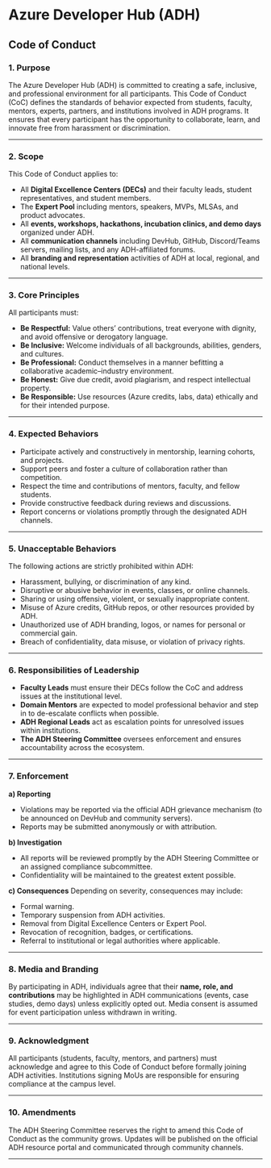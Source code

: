 # Azure Developer Hub (ADH)

## Code of Conduct

### 1. Purpose

The Azure Developer Hub (ADH) is committed to creating a safe, inclusive, and professional environment for all participants. This Code of Conduct (CoC) defines the standards of behavior expected from students, faculty, mentors, experts, partners, and institutions involved in ADH programs. It ensures that every participant has the opportunity to collaborate, learn, and innovate free from harassment or discrimination.

---

### 2. Scope

This Code of Conduct applies to:

* All **Digital Excellence Centers (DECs)** and their faculty leads, student representatives, and student members.
* The **Expert Pool** including mentors, speakers, MVPs, MLSAs, and product advocates.
* All **events, workshops, hackathons, incubation clinics, and demo days** organized under ADH.
* All **communication channels** including DevHub, GitHub, Discord/Teams servers, mailing lists, and any ADH-affiliated forums.
* All **branding and representation** activities of ADH at local, regional, and national levels.

---

### 3. Core Principles

All participants must:

* **Be Respectful:** Value others’ contributions, treat everyone with dignity, and avoid offensive or derogatory language.
* **Be Inclusive:** Welcome individuals of all backgrounds, abilities, genders, and cultures.
* **Be Professional:** Conduct themselves in a manner befitting a collaborative academic–industry environment.
* **Be Honest:** Give due credit, avoid plagiarism, and respect intellectual property.
* **Be Responsible:** Use resources (Azure credits, labs, data) ethically and for their intended purpose.

---

### 4. Expected Behaviors

* Participate actively and constructively in mentorship, learning cohorts, and projects.
* Support peers and foster a culture of collaboration rather than competition.
* Respect the time and contributions of mentors, faculty, and fellow students.
* Provide constructive feedback during reviews and discussions.
* Report concerns or violations promptly through the designated ADH channels.

---

### 5. Unacceptable Behaviors

The following actions are strictly prohibited within ADH:

* Harassment, bullying, or discrimination of any kind.
* Disruptive or abusive behavior in events, classes, or online channels.
* Sharing or using offensive, violent, or sexually inappropriate content.
* Misuse of Azure credits, GitHub repos, or other resources provided by ADH.
* Unauthorized use of ADH branding, logos, or names for personal or commercial gain.
* Breach of confidentiality, data misuse, or violation of privacy rights.

---

### 6. Responsibilities of Leadership

* **Faculty Leads** must ensure their DECs follow the CoC and address issues at the institutional level.
* **Domain Mentors** are expected to model professional behavior and step in to de-escalate conflicts when possible.
* **ADH Regional Leads** act as escalation points for unresolved issues within institutions.
* **The ADH Steering Committee** oversees enforcement and ensures accountability across the ecosystem.

---

### 7. Enforcement

**a) Reporting**

* Violations may be reported via the official ADH grievance mechanism (to be announced on DevHub and community servers).
* Reports may be submitted anonymously or with attribution.

**b) Investigation**

* All reports will be reviewed promptly by the ADH Steering Committee or an assigned compliance subcommittee.
* Confidentiality will be maintained to the greatest extent possible.

**c) Consequences**
Depending on severity, consequences may include:

* Formal warning.
* Temporary suspension from ADH activities.
* Removal from Digital Excellence Centers or Expert Pool.
* Revocation of recognition, badges, or certifications.
* Referral to institutional or legal authorities where applicable.

---

### 8. Media and Branding

By participating in ADH, individuals agree that their **name, role, and contributions** may be highlighted in ADH communications (events, case studies, demo days) unless explicitly opted out. Media consent is assumed for event participation unless withdrawn in writing.

---

### 9. Acknowledgment

All participants (students, faculty, mentors, and partners) must acknowledge and agree to this Code of Conduct before formally joining ADH activities. Institutions signing MoUs are responsible for ensuring compliance at the campus level.

---

### 10. Amendments

The ADH Steering Committee reserves the right to amend this Code of Conduct as the community grows. Updates will be published on the official ADH resource portal and communicated through community channels.

---
